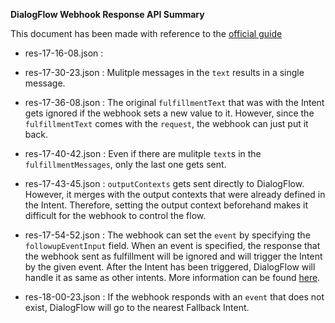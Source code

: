 **DialogFlow Webhook Response API Summary**

This document has been made with reference to the [official guide](https://cloud.google.com/dialogflow/docs/fulfillment-webhook#webhook_response)

- res-17-16-08.json :
- res-17-30-23.json : Mulitple messages in the `text` results in a single message.

- res-17-36-08.json : The original `fulfillmentText` that was with the Intent gets ignored if the webhook sets a new value to it. However, since the `fulfillmentText` comes with the `request`, the webhook can just put it back.

- res-17-40-42.json : Even if there are mulitple `text`s in the `fulfillmentMessages`, only the last one gets sent.

- res-17-43-45.json : `outputContexts` gets sent directly to DialogFlow. However, it merges with the output contexts that were already defined in the Intent. Therefore, setting the output context beforehand makes it difficult for the webhook to control the flow.

- res-17-54-52.json : The webhook can set the `event` by specifying the `followupEventInput` field. When an event is specified, the response that the webhook sent as fulfillment will be ignored and will trigger the Intent by the given event. After the Intent has been triggered, DialogFlow will handle it as same as other intents.
More information can be found [here](https://cloud.google.com/dialogflow/docs/events-custom#webhook).

- res-18-00-23.json : If the webhook responds with an `event` that does not exist, DialogFlow will go to the nearest Fallback Intent.
